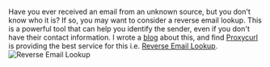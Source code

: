 Have you ever received an email from an unknown source, but you don't know who it is? If so, you may want to consider a reverse email lookup. This is a powerful tool that can help you identify the sender, even if you don't have their contact information. I wrote a [blog](https://hulkhack.blogspot.com/2022/12/reverse-email-lookup.html) about this, and find [Proxycurl](https://nubela.co/proxycurl/) is providing the best service for this i.e. [Reverse Email Lookup](https://nubela.co/proxycurl/reverse-email-lookup).
![Reverse Email Lookup](https://accountgram-production.sfo2.cdn.digitaloceanspaces.com/nubelaco_ghost/2022/10/TLC_3_Simple_Methods_to_do_Reverse_Email_Lookup__.png)
